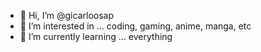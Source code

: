 - 👋 Hi, I’m @gicarloosap
- 👀 I’m interested in ... coding, gaming, anime, manga, etc
- 🌱 I’m currently learning ... everything 


<!---
gicarloosap/gicarloosap is a ✨ special ✨ repository because its `README.md` (this file) appears on your GitHub profile.
You can click the Preview link to take a look at your changes.
--->
